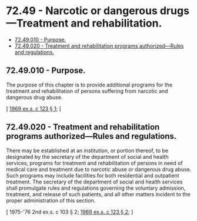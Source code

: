 # 72.49 - Narcotic or dangerous drugs—Treatment and rehabilitation.
* [72.49.010 - Purpose.](#7249010---purpose)
* [72.49.020 - Treatment and rehabilitation programs authorized—Rules and regulations.](#7249020---treatment-and-rehabilitation-programs-authorizedrules-and-regulations)
## 72.49.010 - Purpose.
The purpose of this chapter is to provide additional programs for the treatment and rehabilitation of persons suffering from narcotic and dangerous drug abuse.

\[ [1969 ex.s. c 123 § 1](http://leg.wa.gov/CodeReviser/documents/sessionlaw/1969ex1c123.pdf?cite=1969%20ex.s.%20c%20123%20§%201); \]

## 72.49.020 - Treatment and rehabilitation programs authorized—Rules and regulations.
There may be established at an institution, or portion thereof, to be designated by the secretary of the department of social and health services, programs for treatment and rehabilitation of persons in need of medical care and treatment due to narcotic abuse or dangerous drug abuse. Such programs may include facilities for both residential and outpatient treatment. The secretary of the department of social and health services shall promulgate rules and regulations governing the voluntary admission, treatment, and release of such patients, and all other matters incident to the proper administration of this section.

\[ 1975-'76 2nd ex.s. c 103 § 2; [1969 ex.s. c 123 § 2](http://leg.wa.gov/CodeReviser/documents/sessionlaw/1969ex1c123.pdf?cite=1969%20ex.s.%20c%20123%20§%202); \]

